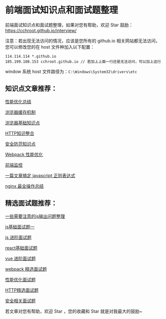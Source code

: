 # 前端面试知识点和面试题整理

前端面试知识点和面试题整理，如果对您有帮助，欢迎 Star 鼓励： https://cchroot.github.io/interview/

注意：若出现无法访问的情况，应该是您所有的 github.io 相关网站都无法访问，您可以修改您的在 host 文件种加入以下配置：

```
114.114.114 *.github.io
185.199.108.153 cchroot.github.io // 若加上上面一行还是无法访问，可以加上这行
```

window 系统 host 文件路径为：`C:\Windows\System32\drivers\etc`

## 知识点文章推荐：

[性能优化总结](https://cchroot.github.io/interview/pages/interview%20notes/%E6%80%A7%E8%83%BD%E4%BC%98%E5%8C%96%E6%80%BB%E7%BB%93.html#%E6%80%A7%E8%83%BD%E4%BC%98%E5%8C%96%E6%8C%87%E6%A0%87%E4%B8%8E%E6%B5%8B%E9%87%8F%E5%B7%A5%E5%85%B7)

[浏览器缓存机制](https://cchroot.github.io/interview/pages/interview%20notes/%E6%B5%8F%E8%A7%88%E5%99%A8%E7%BC%93%E5%AD%98%E6%9C%BA%E5%88%B6.html)

[浏览器基础知识点](https://cchroot.github.io/interview/pages/interview%20notes/%E6%B5%8F%E8%A7%88%E5%99%A8%E5%9F%BA%E7%A1%80%E7%9F%A5%E8%AF%86%E7%82%B9.html)

[HTTP知识整合](https://cchroot.github.io/interview/pages/interview%20notes/http.html)

[安全防范知识点](https://cchroot.github.io/interview/pages/interview%20notes/%E5%AE%89%E5%85%A8%E9%98%B2%E8%8C%83%E7%9F%A5%E8%AF%86%E7%82%B9.html)

[Webpack 性能优化](https://cchroot.github.io/interview/pages/interview%20notes/Webpack%20%E6%80%A7%E8%83%BD%E4%BC%98%E5%8C%96.html)

[前端监控](https://cchroot.github.io/interview/pages/interview%20notes/%E5%89%8D%E7%AB%AF%E7%9B%91%E6%8E%A7.html)

[一篇文章搞定 javascript 正则表达式](https://cchroot.github.io/interview/pages/interview%20notes/%E4%B8%80%E7%AF%87%E6%96%87%E7%AB%A0%E6%90%9E%E5%AE%9A%20javascript%20%E6%AD%A3%E5%88%99%E8%A1%A8%E8%BE%BE%E5%BC%8F.html)

[nginx 最全操作总结](https://cchroot.github.io/interview/pages/interview%20notes/nginx.html#%E7%9B%AE%E5%BD%95)

## 精选面试题推荐：

[一些需要注意的js输出问题整理](https://cchroot.github.io/interview/pages/interview%20questions/%E4%B8%80%E4%BA%9B%E9%9C%80%E8%A6%81%E6%B3%A8%E6%84%8F%E7%9A%84js%E8%BE%93%E5%87%BA%E9%97%AE%E9%A2%98%E6%95%B4%E7%90%86.html#%E4%B8%80%E4%BA%9B%E9%9C%80%E8%A6%81%E6%B3%A8%E6%84%8F%E7%9A%84js%E8%BE%93%E5%87%BA%E9%97%AE%E9%A2%98%E6%95%B4%E7%90%86)

[js基础面试题一](https://cchroot.github.io/interview/pages/interview%20questions/js%E5%9F%BA%E7%A1%80%E9%9D%A2%E8%AF%95%E9%A2%98.html)

[js 进阶面试题](https://cchroot.github.io/interview/pages/interview%20questions/js%E8%BF%9B%E9%98%B6%E9%9D%A2%E8%AF%95%E9%A2%98.html)

[react基础面试题](https://cchroot.github.io/interview/pages/interview%20questions/react%E5%9F%BA%E7%A1%80%E9%9D%A2%E8%AF%95%E9%A2%98.html)

[vue 进阶面试题](https://cchroot.github.io/interview/pages/interview%20questions/vue%E8%BF%9B%E9%98%B6%E9%9D%A2%E8%AF%95%E9%A2%98.html)

[webpack 精选面试题](https://cchroot.github.io/interview/pages/interview%20questions/webpack%E7%B2%BE%E9%80%89%E9%9D%A2%E8%AF%95%E9%A2%98.html)

[性能优化面试题](https://cchroot.github.io/interview/pages/interview%20questions/%E6%80%A7%E8%83%BD%E4%BC%98%E5%8C%96%E9%9D%A2%E8%AF%95%E9%A2%98.html)

[HTTP精选面试题](https://cchroot.github.io/interview/pages/interview%20questions/HTTP%E7%B2%BE%E9%80%89%E9%9D%A2%E8%AF%95%E9%A2%98.html)

[安全相关面试题](https://cchroot.github.io/interview/pages/interview%20questions/%E5%AE%89%E5%85%A8%E7%B2%BE%E9%80%89%E9%9D%A2%E8%AF%95%E9%A2%98.html)

若文章对您有帮助，欢迎 Star ，您的收藏和 Star 就是对我最大的鼓励~

